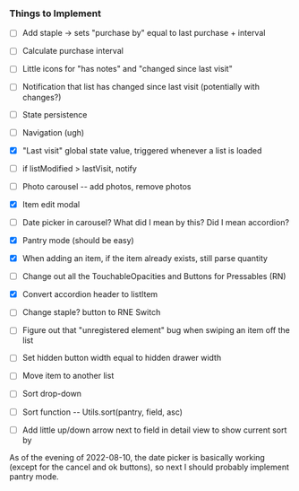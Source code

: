 ### Things to Implement

- [ ] Add staple -> sets "purchase by" equal to last purchase + interval
- [ ] Calculate purchase interval
- [ ] Little icons for "has notes" and "changed since last visit"
- [ ] Notification that list has changed since last visit (potentially with changes?)
- [ ] State persistence
- [ ] Navigation (ugh)
- [x] "Last visit" global state value, triggered whenever a list is loaded
- [ ] if listModified > lastVisit, notify
- [ ] Photo carousel -- add photos, remove photos
- [x] Item edit modal
- [ ] Date picker in carousel?  What did I mean by this?  Did I mean accordion?
- [x] Pantry mode (should be easy)
- [x] When adding an item, if the item already exists, still parse quantity
- [ ] Change out all the TouchableOpacities and Buttons for Pressables (RN)
- [x] Convert accordion header to listItem
- [ ] Change staple? button to RNE Switch
- [ ] Figure out that "unregistered element" bug when swiping an item off the list
- [ ] Set hidden button width equal to hidden drawer width
- [ ] Move item to another list
- [ ] Sort drop-down
- [ ] Sort function -- Utils.sort(pantry, field, asc)
- [ ] Add little up/down arrow next to field in detail view to show current sort by


As of the evening of 2022-08-10, the date picker is basically working (except for the
cancel and ok buttons), so next I should probably implement pantry mode.
